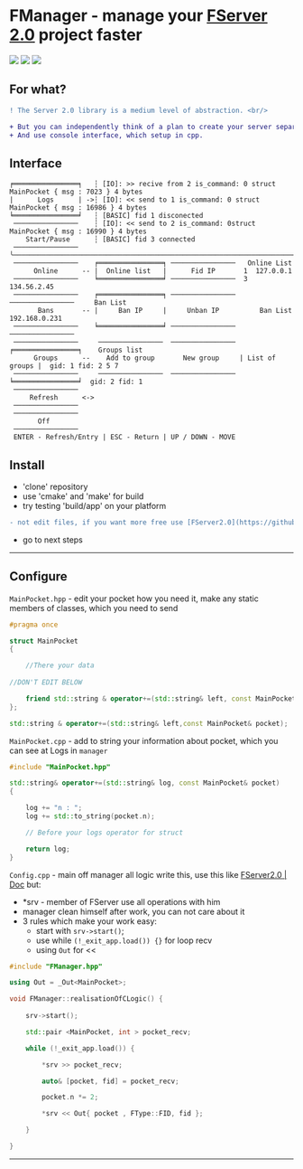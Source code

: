 # FManager - manage your [FServer 2.0](https://github.com/ArtemBystrovOfficial/FServer2.0) project faster

<span>
<img src ="https://img.shields.io/badge/Linux-FCC624?style=for-the-badge&logo=linux&logoColor=black"/>
<img src ="https://img.shields.io/badge/mac%20os-000000?style=for-the-badge&logo=apple&logoColor=white"/>
<img src ="https://img.shields.io/badge/Windows-0078D6?style=for-the-badge&logo=windows&logoColor=white"/>
</span>

## For what?

```diff
! The Server 2.0 library is a medium level of abstraction. <br/>
```

```diff
+ But you can independently think of a plan to create your server separate from the client
+ And use console interface, which setup in cpp.
```
## Interface

```
╒════════════════╕   ┆ [IO]: >> recive from 2 is_command: 0 struct MainPocket { msg : 7023 } 4 bytes
|      Logs      | ->┆ [IO]: << send to 1 is_command: 0 struct MainPocket { msg : 16986 } 4 bytes
╘════════════════╛   ┆ [BASIC] fid 1 disconected
 ────────────────    ┆ [IO]: << send to 2 is_command: 0struct MainPocket { msg : 16990 } 4 bytes
    Start/Pause      ┆ [BASIC] fid 3 connected
 ────────────────    ╰──────────────────────────────────────────────────────────────────────────────── 
 ────────────────    ╒════════════════╕ ────────────────   Online List
      Online      -- |  Online list   |      Fid IP       1  127.0.0.1 
 ────────────────    ╘════════════════╛ ────────────────  3  134.56.2.45 
 ────────────────    ╒════════════════╕ ────────────────  ────────────────     Ban List
       Bans       -- |     Ban IP     |     Unban IP          Ban List      192.168.0.231
 ────────────────    ╘════════════════╛ ────────────────  ────────────────
 ────────────────     ────────────────  ──────────────── ╒════════════════╕    Groups list
      Groups      --    Add to group       New group     | List of groups |  gid: 1 fid: 2 5 7
 ────────────────     ────────────────  ──────────────── ╘════════════════╛  gid: 2 fid: 1 
 ────────────────
     Refresh      <->
 ────────────────
 ────────────────
       Off
 ────────────────
 ENTER - Refresh/Entry | ESC - Return | UP / DOWN - MOVE
```
## Install

- 'clone' repository
- use 'cmake' and 'make' for build
- try testing 'build/app' on your platform
```diff
- not edit files, if you want more free use [FServer2.0](https://github.com/ArtemBystrovOfficial/FServer2.0)
```
- go to next steps
____
## Configure
`MainPocket.hpp` - edit your pocket how you need it, make any static members of classes, which you need to send

```c++
#pragma once

struct MainPocket
{

    //There your data
    
//DON'T EDIT BELOW

    friend std::string & operator+=(std::string& left, const MainPocket& pocket);
};

std::string & operator+=(std::string& left,const MainPocket& pocket);

```   
                                                                                      
`MainPocket.cpp` - add to string your information about pocket, which you can see at Logs in `manager` 
```c++                                                                                
#include "MainPocket.hpp"

std::string& operator+=(std::string& log, const MainPocket& pocket)
{

    log += "n : "; 
    log += std::to_string(pocket.n);

    // Before your logs operator for struct

    return log;
}
```

`Config.cpp` - main off manager all logic write this, use this like [FServer2.0 | Doc](https://github.com/ArtemBystrovOfficial/FServer2.0) but:
- *srv - member of FServer use all operations with him
- manager clean himself after work, you can not care about it
- 3 rules which make your work easy:
  - start with `srv->start()`;
  - use while `(!_exit_app.load()) {}` for loop recv
  - using `Out` for <<

```c++
#include "FManager.hpp"

using Out = _Out<MainPocket>;

void FManager::realisationOfCLogic() { 
	
	srv->start();

	std::pair <MainPocket, int > pocket_recv;

	while (!_exit_app.load()) {

		*srv >> pocket_recv;

		auto& [pocket, fid] = pocket_recv;

		pocket.n *= 2;

		*srv << Out{ pocket , FType::FID, fid };

	}

}

```
_________

##


